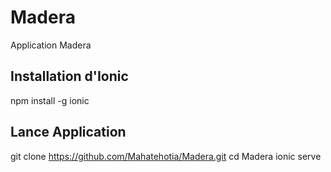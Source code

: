 # Madera
Application Madera
## Installation d'Ionic
npm install -g ionic
## Lance Application
git clone https://github.com/Mahatehotia/Madera.git 
cd Madera
ionic serve
